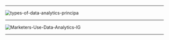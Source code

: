 
----------------

![types-of-data-analytics-principa](https://insights.principa.co.za/hs-fs/hubfs/blog-files/4-types-of-data-analytics-principa.png?t=1536317459287&width=734&height=406&name=4-types-of-data-analytics-principa.png)

-------------

![Marketers-Use-Data-Analytics-IG](https://taxandbusinessonline.villanova.edu/wp-content/themes/ckg-blank-child/img/resources/business/Marketers-Use-Data-Analytics-IG.png)

-----------

